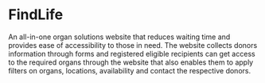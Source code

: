 # FindLife
An all-in-one organ solutions website that reduces waiting time and provides ease of accessibility to those in need. The website collects donors information through forms and registered eligible recipients can get access to the required organs through the website that also enables them to apply filters on organs, locations, availability and contact the respective donors.
